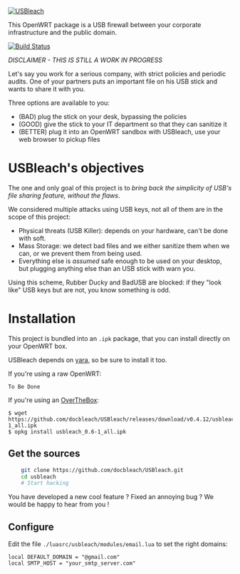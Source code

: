[![USBleach](https://img.shields.io/badge/%E2%9D%A4-USBleach-green.svg?style=flat-square)](https://github.com/docbleach/usbleach/releases)

This OpenWRT package is a USB firewall between your corporate infrastructure and the public domain.

[![Build Status](https://img.shields.io/badge/build-not_yet-yellow.svg)](https://travis-ci.org/docbleach/usbleach)

*DISCLAIMER - THIS IS STILL A WORK IN PROGRESS*

Let's say you work for a serious company, with strict policies and periodic audits.
One of your partners puts an important file on his USB stick and wants to share it with you.

Three options are available to you:

- (BAD) plug the stick on your desk, bypassing the policies
- (GOOD) give the stick to your IT department so that they can sanitize it
- (BETTER) plug it into an OpenWRT sandbox with USBleach, use your web browser to pickup files

# USBleach's objectives

The one and only goal of this project is to _bring back the simplicity of USB's
file sharing feature, without the flaws_.

We considered multiple attacks using USB keys, not all of them are in the scope of this project:

- Physical threats (USB Killer): depends on your hardware, can't be done with soft.
- Mass Storage: we detect bad files and we either sanitize them when we can, or we prevent them from being used.
- Everything else is _assumed_ safe enough to be used on your desktop, but plugging anything else than an USB stick with warn you.

Using this scheme, Rubber Ducky and BadUSB are blocked: if they "look like" USB keys but are not, you know something is odd.


# Installation

This project is bundled into an `.ipk` package, that you can install directly on your OpenWRT box.

USBleach depends on [yara](https://github.com/ovh/overthebox-feeds/tree/master/yara), so be sure to install it too.

If you're using a raw OpenWRT:

```
To Be Done
```

If you're using an [OverTheBox](https://www.ovhtelecom.fr/overthebox/):

```
$ wget https://github.com/docbleach/USBleach/releases/download/v0.4.12/usbleach_0.6-1_all.ipk
$ opkg install usbleach_0.6-1_all.ipk
```

## Get the sources

```bash
    git clone https://github.com/docbleach/USBleach.git
    cd usbleach
    # Start hacking
```

You have developed a new cool feature ? Fixed an annoying bug ?
We would be happy to hear from you !


## Configure
Edit the file `./luasrc/usbleach/modules/email.lua` to set the right domains:

```
local DEFAULT_DOMAIN = "@gmail.com"
local SMTP_HOST = "your_smtp_server.com"
```
